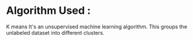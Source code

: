 # Algorithm Used :
K means
It's an unsupervised machine learning algorithm. This groups the unlabeled dataset into different clusters.


